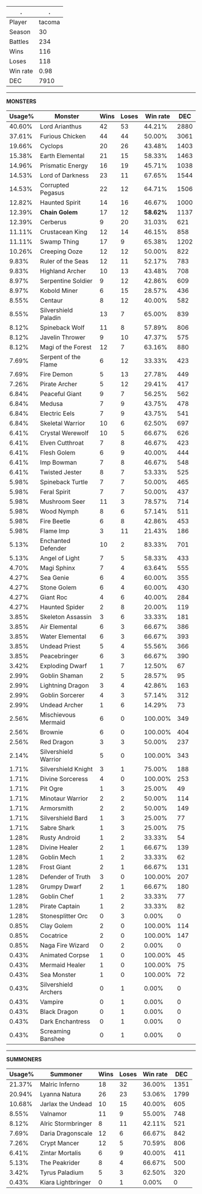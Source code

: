 .|.
|-|-
Player|tacoma
Season|30
Battles|234
Wins|116
Loses|118
Win rate|0.98
DEC|7910

---
**MONSTERS**

Usage%|Monster|Wins|Loses|Win rate|DEC|
-|-|-|-|-|-|
40.60%|Lord Arianthus|42|53|44.21%|2880|
37.61%|Furious Chicken|44|44|50.00%|3061|
19.66%|Cyclops|20|26|43.48%|1403|
15.38%|Earth Elemental|21|15|58.33%|1463|
14.96%|Prismatic Energy|16|19|45.71%|1038|
14.53%|Lord of Darkness|23|11|67.65%|1544|
14.53%|Corrupted Pegasus|22|12|64.71%|1506|
12.82%|Haunted Spirit|14|16|46.67%|1000|
12.39%|**Chain Golem**|17|12|**58.62%**|1137|
12.39%|Cerberus|9|20|31.03%|621|
11.11%|Crustacean King|12|14|46.15%|858|
11.11%|Swamp Thing|17|9|65.38%|1202|
10.26%|Creeping Ooze|12|12|50.00%|822|
9.83%|Ruler of the Seas|12|11|52.17%|783|
9.83%|Highland Archer|10|13|43.48%|708|
8.97%|Serpentine Soldier|9|12|42.86%|609|
8.97%|Kobold Miner|6|15|28.57%|436|
8.55%|Centaur|8|12|40.00%|582|
8.55%|Silvershield Paladin|13|7|65.00%|839|
8.12%|Spineback Wolf|11|8|57.89%|806|
8.12%|Javelin Thrower|9|10|47.37%|575|
8.12%|Magi of the Forest|12|7|63.16%|880|
7.69%|Serpent of the Flame|6|12|33.33%|423|
7.69%|Fire Demon|5|13|27.78%|449|
7.26%|Pirate Archer|5|12|29.41%|417|
6.84%|Peaceful Giant|9|7|56.25%|562|
6.84%|Medusa|7|9|43.75%|478|
6.84%|Electric Eels|7|9|43.75%|541|
6.84%|Skeletal Warrior|10|6|62.50%|697|
6.41%|Crystal Werewolf|10|5|66.67%|626|
6.41%|Elven Cutthroat|7|8|46.67%|423|
6.41%|Flesh Golem|6|9|40.00%|444|
6.41%|Imp Bowman|7|8|46.67%|548|
6.41%|Twisted Jester|8|7|53.33%|525|
5.98%|Spineback Turtle|7|7|50.00%|465|
5.98%|Feral Spirit|7|7|50.00%|437|
5.98%|Mushroom Seer|11|3|78.57%|714|
5.98%|Wood Nymph|8|6|57.14%|511|
5.98%|Fire Beetle|6|8|42.86%|453|
5.98%|Flame Imp|3|11|21.43%|186|
5.13%|Enchanted Defender|10|2|83.33%|701|
5.13%|Angel of Light|7|5|58.33%|433|
4.70%|Magi Sphinx|7|4|63.64%|555|
4.27%|Sea Genie|6|4|60.00%|355|
4.27%|Stone Golem|6|4|60.00%|430|
4.27%|Giant Roc|4|6|40.00%|284|
4.27%|Haunted Spider|2|8|20.00%|119|
3.85%|Skeleton Assassin|3|6|33.33%|181|
3.85%|Air Elemental|6|3|66.67%|386|
3.85%|Water Elemental|6|3|66.67%|393|
3.85%|Undead Priest|5|4|55.56%|366|
3.85%|Peacebringer|6|3|66.67%|390|
3.42%|Exploding Dwarf|1|7|12.50%|67|
2.99%|Goblin Shaman|2|5|28.57%|95|
2.99%|Lightning Dragon|3|4|42.86%|163|
2.99%|Goblin Sorcerer|4|3|57.14%|312|
2.99%|Undead Archer|1|6|14.29%|73|
2.56%|Mischievous Mermaid|6|0|100.00%|349|
2.56%|Brownie|6|0|100.00%|404|
2.56%|Red Dragon|3|3|50.00%|237|
2.14%|Silvershield Warrior|5|0|100.00%|343|
1.71%|Silvershield Knight|3|1|75.00%|188|
1.71%|Divine Sorceress|4|0|100.00%|253|
1.71%|Pit Ogre|1|3|25.00%|49|
1.71%|Minotaur Warrior|2|2|50.00%|114|
1.71%|Armorsmith|2|2|50.00%|149|
1.71%|Silvershield Bard|1|3|25.00%|77|
1.71%|Sabre Shark|1|3|25.00%|75|
1.28%|Rusty Android|1|2|33.33%|54|
1.28%|Divine Healer|2|1|66.67%|139|
1.28%|Goblin Mech|1|2|33.33%|62|
1.28%|Frost Giant|2|1|66.67%|131|
1.28%|Defender of Truth|3|0|100.00%|207|
1.28%|Grumpy Dwarf|2|1|66.67%|180|
1.28%|Goblin Chef|1|2|33.33%|77|
1.28%|Pirate Captain|1|2|33.33%|82|
1.28%|Stonesplitter Orc|0|3|0.00%|0|
0.85%|Clay Golem|2|0|100.00%|114|
0.85%|Cocatrice|2|0|100.00%|147|
0.85%|Naga Fire Wizard|0|2|0.00%|0|
0.43%|Animated Corpse|1|0|100.00%|45|
0.43%|Mermaid Healer|1|0|100.00%|75|
0.43%|Sea Monster|1|0|100.00%|72|
0.43%|Silvershield Archers|0|1|0.00%|0|
0.43%|Vampire|0|1|0.00%|0|
0.43%|Black Dragon|0|1|0.00%|0|
0.43%|Dark Enchantress|0|1|0.00%|0|
0.43%|Screaming Banshee|0|1|0.00%|0|

---
**SUMMONERS**

Usage%|Summoner|Wins|Loses|Win rate|DEC|
-|-|-|-|-|-|
21.37%|Malric Inferno|18|32|36.00%|1351|
20.94%|Lyanna Natura|26|23|53.06%|1799|
10.68%|Jarlax the Undead|10|15|40.00%|605|
8.55%|Valnamor|11|9|55.00%|748|
8.12%|Alric Stormbringer|8|11|42.11%|521|
7.69%|Daria Dragonscale|12|6|66.67%|842|
7.26%|Crypt Mancer|12|5|70.59%|806|
6.41%|Zintar Mortalis|6|9|40.00%|411|
5.13%|The Peakrider|8|4|66.67%|500|
3.42%|Tyrus Paladium|5|3|62.50%|320|
0.43%|Kiara Lightbringer|0|1|0.00%|0|
